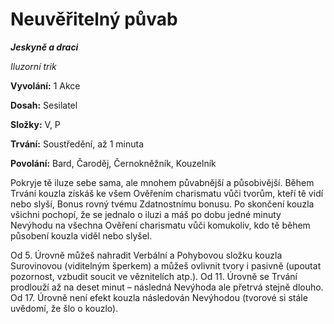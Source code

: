 # Neuvěřitelný půvab

***Jeskyně a draci***

*Iluzorní trik*

**Vyvolání:** 1 Akce

**Dosah:** Sesilatel

**Složky:** V, P

**Trvání:** Soustředění, až 1 minuta

**Povolání:** Bard, Čaroděj, Černokněžník, Kouzelník

Pokryje tě iluze sebe sama, ale mnohem půvabnější a působivější. Během Trvání kouzla
získáš ke všem Ověřením charismatu vůči tvorům, kteří tě vidí nebo slyší, Bonus rovný tvému Zdatnostnímu bonusu. Po skončení kouzla všichni pochopí, že se jednalo o iluzi a máš po dobu jedné minuty Nevýhodu na všechna Ověření charismatu vůči komukoliv, kdo tě během působení kouzla viděl nebo slyšel.

Od 5. Úrovně můžeš nahradit Verbální a Pohybovou složku kouzla Surovinovou (viditelným šperkem) a můžeš ovlivnit tvory i pasivně (upoutat pozornost, vzbudit soucit ve věznitelích atp.). Od 11. Úrovně se Trvání prodlouží až na deset minut – následná Nevýhoda ale přetrvá stejně dlouho. Od 17. Úrovně není efekt kouzla následován Nevýhodou (tvorové si stále uvědomí, že šlo o kouzlo).
